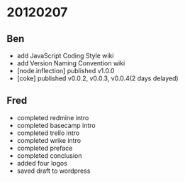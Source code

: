 # 20120207

## Ben
- add JavaScript Coding Style wiki
- add Version Naming Convention wiki
- [node.inflection] published v1.0.0
- [coke] published v0.0.2, v0.0.3, v0.0.4(2 days delayed)



## Fred
- completed redmine intro
- completed basecamp intro
- completed trello intro
- completed wrike intro
- completed preface
- completed conclusion
- added four logos
- saved draft to wordpress